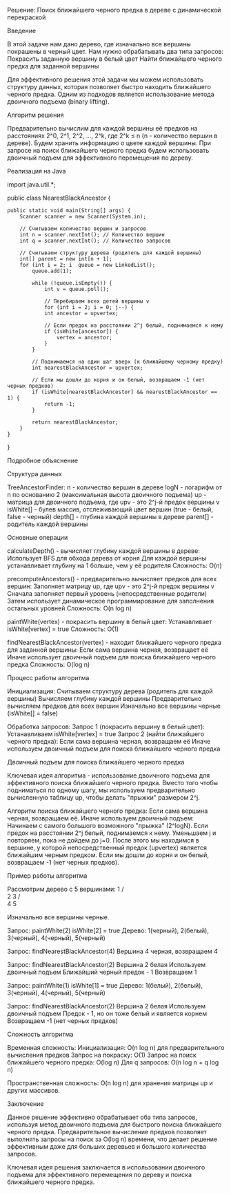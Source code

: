 Решение: Поиск ближайшего черного предка в дереве с динамической перекраской

Введение

В этой задаче нам дано дерево, где изначально все вершины покрашены в черный цвет. Нам нужно обрабатывать два типа запросов:
Покрасить заданную вершину в белый цвет
Найти ближайшего черного предка для заданной вершины

Для эффективного решения этой задачи мы можем использовать структуру данных, которая позволяет быстро находить ближайшего черного предка. Одним из подходов является использование метода двоичного подъема (binary lifting).

Алгоритм решения

Предварительно вычислим для каждой вершины её предков на расстояниях 2^0, 2^1, 2^2, ..., 2^k, где 2^k ≤ n (n - количество вершин в дереве).
Будем хранить информацию о цвете каждой вершины.
При запросе на поиск ближайшего черного предка будем использовать двоичный подъем для эффективного перемещения по дереву.

Реализация на Java

import java.util.*;

public class NearestBlackAncestor {

    public static void main(String[] args) {
        Scanner scanner = new Scanner(System.in);
        
        // Считываем количество вершин и запросов
        int n = scanner.nextInt(); // Количество вершин
        int q = scanner.nextInt(); // Количество запросов
        
        // Считываем структуру дерева (родитель для каждой вершины)
        int[] parent = new int[n + 1];
        for (int i = 2; i  queue = new LinkedList();
            queue.add(1);
            
            while (!queue.isEmpty()) {
                int v = queue.poll();
                
                // Перебираем всех детей вершины v
                for (int i = 2; i = 0; j--) {
                int ancestor = upvertex;
                
                // Если предок на расстоянии 2^j белый, поднимаемся к нему
                if (isWhite[ancestor]) {
                    vertex = ancestor;
                }
            }
            
            // Поднимаемся на один шаг вверх (к ближайшему черному предку)
            int nearestBlackAncestor = upvertex;
            
            // Если мы дошли до корня и он белый, возвращаем -1 (нет черных предков)
            if (isWhite[nearestBlackAncestor] && nearestBlackAncestor == 1) {
                return -1;
            }
            
            return nearestBlackAncestor;
        }
    }
}

Подробное объяснение

Структура данных

TreeAncestorFinder:
n - количество вершин в дереве
logN - логарифм от n по основанию 2 (максимальная высота двоичного подъема)
up - матрица для двоичного подъема, где upv - это 2^j-й предок вершины v
isWhite[] - булев массив, отслеживающий цвет вершин (true - белый, false - черный)
depth[] - глубина каждой вершины в дереве
parent[] - родитель каждой вершины

Основные операции

calculateDepth() - вычисляет глубину каждой вершины в дереве:
Использует BFS для обхода дерева от корня
Для каждой вершины устанавливает глубину на 1 больше, чем у её родителя
Сложность: O(n)

precomputeAncestors() - предварительно вычисляет предков для всех вершин:
Заполняет матрицу up, где upv - это 2^j-й предок вершины v
Сначала заполняет первый уровень (непосредственные родители)
Затем использует динамическое программирование для заполнения остальных уровней
Сложность: O(n log n)

paintWhite(vertex) - покрасить вершину в белый цвет:
Устанавливает isWhite[vertex] = true
Сложность: O(1)

findNearestBlackAncestor(vertex) - находит ближайшего черного предка для заданной вершины:
Если сама вершина черная, возвращает её
Иначе использует двоичный подъем для поиска ближайшего черного предка
Сложность: O(log n)

Процесс работы алгоритма

Инициализация:
Считываем структуру дерева (родитель для каждой вершины)
Вычисляем глубину каждой вершины
Предварительно вычисляем предков для всех вершин
Изначально все вершины черные (isWhite[] = false)

Обработка запросов:
Запрос 1 (покрасить вершину в белый цвет):
Устанавливаем isWhite[vertex] = true
Запрос 2 (найти ближайшего черного предка):
Если сама вершина черная, возвращаем её
Иначе используем двоичный подъем для поиска ближайшего черного предка

Двоичный подъем для поиска ближайшего черного предка

Ключевая идея алгоритма - использование двоичного подъема для эффективного поиска ближайшего черного предка. Вместо того чтобы подниматься по одному шагу, мы используем предварительно вычисленную таблицу up, чтобы делать "прыжки" размером 2^j.

Алгоритм поиска ближайшего черного предка:
Если сама вершина черная, возвращаем её.
Иначе используем двоичный подъем:
Начинаем с самого большого возможного "прыжка" (2^logN).
Если предок на расстоянии 2^j белый, поднимаемся к нему.
Уменьшаем j и повторяем, пока не дойдем до j=0.
После этого мы находимся в вершине, у которой непосредственный предок (upvertex) является ближайшим черным предком.
Если мы дошли до корня и он белый, возвращаем -1 (нет черных предков).

Пример работы алгоритма

Рассмотрим дерево с 5 вершинами:
1
/ \
2   3
/ \
4   5

Изначально все вершины черные.

Запрос: paintWhite(2)
isWhite[2] = true
Дерево: 1(черный), 2(белый), 3(черный), 4(черный), 5(черный)

Запрос: findNearestBlackAncestor(4)
Вершина 4 черная, возвращаем 4

Запрос: findNearestBlackAncestor(2)
Вершина 2 белая
Используем двоичный подъем
Ближайший черный предок - 1
Возвращаем 1

Запрос: paintWhite(1)
isWhite[1] = true
Дерево: 1(белый), 2(белый), 3(черный), 4(черный), 5(черный)

Запрос: findNearestBlackAncestor(2)
Вершина 2 белая
Используем двоичный подъем
Предок - 1, но он тоже белый и является корнем
Возвращаем -1 (нет черных предков)

Сложность алгоритма

Временная сложность:
Инициализация: O(n log n) для предварительного вычисления предков
Запрос на покраску: O(1)
Запрос на поиск ближайшего черного предка: O(log n)
Для q запросов: O(n log n + q log n)

Пространственная сложность: O(n log n) для хранения матрицы up и других массивов.

Заключение

Данное решение эффективно обрабатывает оба типа запросов, используя метод двоичного подъема для быстрого поиска ближайшего черного предка. Предварительное вычисление предков позволяет выполнять запросы на поиск за O(log n) времени, что делает решение эффективным даже для больших деревьев и большого количества запросов.

Ключевая идея решения заключается в использовании двоичного подъема для эффективного перемещения по дереву и поиска ближайшего черного предка.